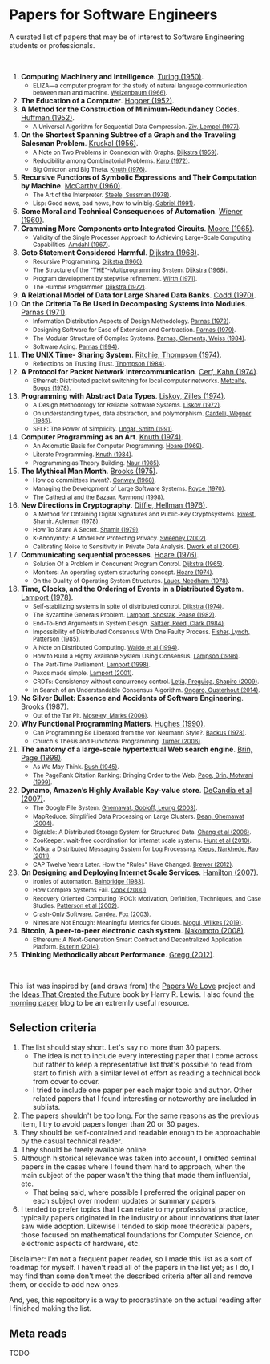 # Papers for Software Engineers

A curated list of papers that may be of interest to Software Engineering students or professionals.

<br/>

1. **Computing Machinery and Intelligence**. [Turing (1950)](https://phil415.pbworks.com/f/TuringComputing.pdf).
    * <small>ELIZA—a computer program for the study of natural language communication between man and machine. [Weizenbaum (1966)](http://web.stanford.edu/class/cs124/p36-weizenabaum.pdf).</small>
1. **The Education of a Computer**. [Hopper (1952)](https://people.cs.umass.edu/~emery/classes/cmpsci691st/readings/PL/p243-hopper.pdf).
1. **A Method for the Construction of Minimum-Redundancy Codes**. [Huffman (1952)](https://www.ic.tu-berlin.de/fileadmin/fg121/Source-Coding_WS12/selected-readings/10_04051119.pdf).
    * <small>A Universal Algorithm for Sequential Data Compression. [Ziv, Lempel (1977)](https://courses.cs.duke.edu/spring03/cps296.5/papers/ziv_lempel_1977_universal_algorithm.pdf).</small>
1. **On the Shortest Spanning Subtree of a Graph and the Traveling Salesman Problem**. [Kruskal (1956)](http://5010.mathed.usu.edu/Fall2018/THigham/Krukskal.pdf).
    * <small>A Note on Two Problems in Connexion with Graphs. [Dijkstra (1959)](http://www-m3.ma.tum.de/foswiki/pub/MN0506/WebHome/dijkstra.pdf).</small>
    * <small>Reducibility among Combinatorial Problems. [Karp (1972)](https://cgi.di.uoa.gr/~sgk/teaching/grad/handouts/karp.pdf).</small>
    * <small>Big Omicron and Big Theta. [Knuth (1976)](https://dl.acm.org/doi/pdf/10.1145/1008328.1008329).</small>
1. **Recursive Functions of Symbolic Expressions and Their Computation by Machine**. [McCarthy (1960)](http://jmc.stanford.edu/articles/recursive/recursive.pdf).
    * <small>The Art of the Interpreter. [Steele, Sussman (1978)](http://bitsavers.informatik.uni-stuttgart.de/pdf/mit/ai/aim/AIM-453.pdf).</small>
    * <small>Lisp: Good news, bad news, how to win big. [Gabriel (1991)](https://www.dreamsongs.com/Files/LispGoodNewsBadNews.pdf).</small>
1. **Some Moral and Technical Consequences of Automation**. [Wiener (1960)](https://nissenbaum.tech.cornell.edu/papers/Wiener.pdf).
1. **Cramming More Components onto Integrated Circuits**. [Moore (1965)](https://newsroom.intel.com/wp-content/uploads/sites/11/2018/05/moores-law-electronics.pdf).
    * <small>Validity of the Single Processor Approach to Achieving Large-Scale Computing Capabilities. [Amdahl (1967)](https://www3.cs.stonybrook.edu/~rezaul/Spring-2012/CSE613/reading/Amdahl-1967.pdf).</small>
1. **Goto Statement Considered Harmful**. [Dijkstra (1968)](https://homepages.cwi.nl/~storm/teaching/reader/Dijkstra68.pdf).
    * <small>Recursive Programming. [Dijkstra (1960)](https://www.ics.uci.edu/~jajones/INF102-S18/readings/07_dijkstra.pdf).</small>
    * <small>The Structure of the \"THE\"-Multiprogramming System. [Dijkstra (1968)](https://www.eecs.ucf.edu/~eurip/papers/dijkstra-the68.pdf).</small>
    * <small>Program development by stepwise refinement. [Wirth (1971)](http://sunnyday.mit.edu/16.355/wirth-refinement.html).</small>
    * <small>The Humble Programmer. [Dijkstra (1972)](http://rkka21.ru/docs/turing-award/ed1972e.pdf).</small>
1. **A Relational Model of Data for Large Shared Data Banks**. [Codd (1970)](https://www.seas.upenn.edu/~zives/03f/cis550/codd.pdf).
1. **On the Criteria To Be Used in Decomposing Systems into Modules**. [Parnas (1971)](https://www.win.tue.nl/~wstomv/edu/2ip30/references/criteria_for_modularization.pdf).
    * <small>Information Distribution Aspects of Design Methodology. [Parnas (1972)](https://cseweb.ucsd.edu/~wgg/CSE218/Parnas-IFIP71-information-distribution.PDF).</small>
    * <small>Designing Software for Ease of Extension and Contraction. [Parnas (1979)](https://courses.cs.washington.edu/courses/cse503/08wi/parnas-1979.pdf).</small>
    * <small>The Modular Structure of Complex Systems. [Parnas, Clements, Weiss (1984)](http://citeseerx.ist.psu.edu/viewdoc/download?doi=10.1.1.40.3812&rep=rep1&type=pdf).</small>
    * <small>Software Aging. [Parnas (1994)](https://www.cs.drexel.edu/~yfcai/CS451/RequiredReadings/SoftwareAging.pdf).</small>
1. **The UNIX Time- Sharing System**. [Ritchie, Thompson (1974)](https://dsf.berkeley.edu/cs262/unix.pdf).
    * <small>Reflections on Trusting Trust. [Thompson (1984)](https://www.cs.cmu.edu/~rdriley/487/papers/Thompson_1984_ReflectionsonTrustingTrust.pdf).</small>
1. **A Protocol for Packet Network Intercommunication**. [Cerf, Kahn (1974)](https://www.cs.princeton.edu/courses/archive/fall06/cos561/papers/cerf74.pdf).
    * <small>Ethernet: Distributed packet switching for local computer networks. [Metcalfe, Boggs (1978)](https://ethernethistory.typepad.com/papers/EthernetPaper.pdf).</small>
1. **Programming with Abstract Data Types**. [Liskov, Zilles (1974)](https://dl.acm.org/doi/pdf/10.1145/942572.807045).
    * <small>A Design Methodology for Reliable Software Systems. [Liskov (1972)](https://dl.acm.org/doi/pdf/10.1145/1479992.1480018).</small>
    * <small>On understanding types, data abstraction, and polymorphism. [Cardelli, Wegner (1985)](https://dl.acm.org/doi/pdf/10.1145/6041.6042).</small>
    * <small>SELF: The Power of Simplicity. [Ungar, Smith (1991)](https://people.eecs.berkeley.edu/~fateman/264/papers/selfpower.ps).</small>
1. **Computer Programming as an Art**. [Knuth (1974)](http://www.cs.bilkent.edu.tr/~canf/knuth1974.pdf).
    * <small>An Axiomatic Basis for Computer Programming. [Hoare (1969)](http://sunnyday.mit.edu/16.355/Hoare-CACM-69.pdf).</small>
    * <small>Literate Programming. [Knuth (1984)](http://www.literateprogramming.com/knuthweb.pdf).</small>
    * <small>Programming as Theory Building. [Naur (1985)](https://pages.cs.wisc.edu/~remzi/Naur.pdf).</small>
1. **The Mythical Man Month**. [Brooks (1975)](https://www.cs.drexel.edu/~yfcai/CS451/RequiredReadings/MythicalManMonth.pdf).
    * <small>How do committees invent?. [Conway (1968)](https://www.melconway.com/Home/pdf/committees.pdf).</small>
    * <small>Managing the Development of Large Software Systems. [Royce (1970)](https://www.praxisframework.org/files/royce1970.pdf).</small>
    * <small>The Cathedral and the Bazaar. [Raymond (1998)](http://www.catb.org/~esr/writings/cathedral-bazaar/cathedral-bazaar/cathedral-bazaar.ps).</small>
1. **New Directions in Cryptography**. [Diffie, Hellman (1976)](https://ee.stanford.edu/~hellman/publications/24.pdf).
    * <small>A Method for Obtaining Digital Signatures and Public-Key Cryptosystems. [Rivest, Shamir, Adleman (1978)](https://people.csail.mit.edu/rivest/Rsapaper.pdf).</small>
    * <small>How To Share A Secret. [Shamir (1979)](https://web.mit.edu/6.857/OldStuff/Fall03/ref/Shamir-HowToShareASecret.pdf).</small>
    * <small>K-Anonymity: A Model For Protecting Privacy. [Sweeney (2002)](https://epic.org/wp-content/uploads/privacy/reidentification/Sweeney_Article.pdf).</small>
    * <small>Calibrating Noise to Sensitivity in Private Data Analysis. [Dwork et al (2006)](https://people.csail.mit.edu/asmith/PS/sensitivity-tcc-final.pdf).</small>
1. **Communicating sequential processes**. [Hoare (1976)](https://www.cs.cmu.edu/~crary/819-f09/Hoare78.pdf).
    * <small>Solution Of a Problem in Concurrent Program Control. [Dijkstra (1965)](https://dl.acm.org/doi/pdf/10.1145/365559.365617).</small>
    * <small>Monitors: An operating system structuring concept. [Hoare (1974)](https://www.cs.ubc.ca/~norm/508/2009W1/summaries/monitors.pdf).</small>
    * <small>On the Duality of Operating System Structures. [Lauer, Needham (1978)](https://courses.cs.vt.edu/~cs5204/fall07-gback/papers/p3-lauer.pdf).</small>
1. **Time, Clocks, and the Ordering of Events in a Distributed System**. [Lamport (1978)](https://lamport.azurewebsites.net/pubs/time-clocks.pdf).
    * <small>Self-stabilizing systems in spite of distributed control. [Dijkstra (1974)](https://dl.acm.org/doi/pdf/10.1145/361179.361202).</small>
    * <small>The Byzantine Generals Problem. [Lamport, Shostak, Pease (1982)](https://lamport.azurewebsites.net/pubs/byz.pdf).</small>
    * <small>End-To-End Arguments in System Design. [Saltzer, Reed, Clark (1984)](https://groups.csail.mit.edu/ana/Publications/PubPDFs/End-to-End%20Arguments%20in%20System%20Design.pdf).</small>
    * <small>Impossibility of Distributed Consensus With One Faulty Process. [Fisher, Lynch, Patterson (1985)](https://groups.csail.mit.edu/tds/papers/Lynch/jacm85.pdf).</small>
    * <small>A Note on Distributed Computing. [Waldo et al (1994)](https://scholar.harvard.edu/files/waldo/files/waldo-94.pdf).</small>
    * <small>How to Build a Highly Available System Using Consensus. [Lampson (1996)](https://www.microsoft.com/en-us/research/uploads/prod/1996/10/Acrobat-58-Copy.pdf).</small>
    * <small>The Part-Time Parliament. [Lamport (1998)](https://lamport.azurewebsites.net/pubs/lamport-paxos.pdf).</small>
    * <small>Paxos made simple. [Lamport (2001)](https://lamport.azurewebsites.net/pubs/paxos-simple.pdf).</small>
    * <small>CRDTs: Consistency without concurrency control. [Leția, Preguiça, Shapiro (2009)](https://hal.inria.fr/file/index/docid/397981/filename/RR-6956.pdf).</small>
    * <small>In Search of an Understandable Consensus Algorithm. [Ongaro, Ousterhout (2014)](https://raft.github.io/raft.pdf).</small>
1. **No Silver Bullet: Essence and Accidents of Software Engineering**. [Brooks (1987)](http://www.cs.unc.edu/techreports/86-020.pdf).
    * <small>Out of the Tar Pit. [Moseley, Marks (2006)](http://curtclifton.net/papers/MoseleyMarks06a.pdf).</small>
1. **Why Functional Programming Matters**. [Hughes (1990)](https://www.cs.kent.ac.uk/people/staff/dat/miranda/whyfp90.pdf).
    * <small>Can Programming Be Liberated from the von Neumann Style?. [Backus (1978)](https://dl.acm.org/doi/pdf/10.1145/359576.359579).</small>
    * <small>Church's Thesis and Functional Programming. [Turner (2006)](https://kar.kent.ac.uk/88944/1/ctfp.pdf_nocoversheet).</small>
1. **The anatomy of a large-scale hypertextual Web search engine**. [Brin, Page (1998)](https://snap.stanford.edu/class/cs224w-readings/Brin98Anatomy.pdf).
    * <small>As We May Think. [Bush (1945)](https://web.mit.edu/STS.035/www/PDFs/think.pdf).</small>
    * <small>The PageRank Citation Ranking: Bringing Order to the Web. [Page, Brin, Motwani (1999)](http://ilpubs.stanford.edu:8090/422/1/1999-66.pdf).</small>
1. **Dynamo, Amazon’s Highly Available Key-value store**. [DeCandia et al (2007)](https://www.allthingsdistributed.com/files/amazon-dynamo-sosp2007.pdf).
    * <small>The Google File System. [Ghemawat, Gobioff, Leung (2003)](https://static.googleusercontent.com/media/research.google.com/en//archive/gfs-sosp2003.pdf).</small>
    * <small>MapReduce: Simplified Data Processing on Large Clusters. [Dean, Ghemawat (2004)](https://static.googleusercontent.com/media/research.google.com/en//archive/mapreduce-osdi04.pdf).</small>
    * <small>Bigtable: A Distributed Storage System for Structured Data. [Chang et al (2006)](https://static.googleusercontent.com/media/research.google.com/en//archive/bigtable-osdi06.pdf).</small>
    * <small>ZooKeeper: wait-free coordination for internet scale systems. [Hunt et al (2010)](https://www.usenix.org/legacy/event/atc10/tech/full_papers/Hunt.pdf).</small>
    * <small>Kafka: a Distributed Messaging System for Log Processing. [Kreps, Narkhede, Rao (2011)](http://notes.stephenholiday.com/Kafka.pdf).</small>
    * <small>CAP Twelve Years Later: How the "Rules" Have Changed. [Brewer (2012)](https://sites.cs.ucsb.edu/~rich/class/cs293b-cloud/papers/brewer-cap.pdf).</small>
1. **On Designing and Deploying Internet Scale Services**. [Hamilton (2007)](https://s3.amazonaws.com/systemsandpapers/papers/hamilton.pdf).
    * <small>Ironies of automation. [Bainbridge (1983)](https://ckrybus.com/static/papers/Bainbridge_1983_Automatica.pdf).</small>
    * <small>How Complex Systems Fail. [Cook (2000)](https://www.adaptivecapacitylabs.com/HowComplexSystemsFail.pdf).</small>
    * <small>Recovery Oriented Computing (ROC): Motivation, Definition, Techniques, and Case Studies. [Patterson et al (2002)](http://www2.eecs.berkeley.edu/Pubs/TechRpts/2002/CSD-02-1175.pdf).</small>
    * <small>Crash-Only Software. [Candea, Fox (2003)](https://research.cs.wisc.edu/areas/os/ReadingGroup/os-old/Papers/HotOSIX/Candea-CrashOnlySoftware.pdf).</small>
    * <small>Nines are Not Enough: Meaningful Metrics for Clouds. [Mogul, Wilkes (2019)](https://storage.googleapis.com/pub-tools-public-publication-data/pdf/f647d24ee7eeb338acebf1eb73a5d11b357620b0.pdf).</small>
1. **Bitcoin, A peer-to-peer electronic cash system**. [Nakomoto (2008)](https://bitcoin.org/bitcoin.pdf).
    * <small>Ethereum: A Next-Generation Smart Contract and Decentralized Application Platform. [Buterin (2014)](https://ethereum.org/669c9e2e2027310b6b3cdce6e1c52962/Ethereum_Whitepaper_-_Buterin_2014.pdf).</small>
1. **Thinking Methodically about Performance**. [Gregg (2012)](https://queue.acm.org/detail.cfm?id=2413037).


<br/>

This list was inspired by (and draws from) the [Papers We Love](https://paperswelove.org/) project and
the [Ideas That Created the Future](https://mitpress.mit.edu/books/ideas-created-future) book by Harry R. Lewis.
I also found [the morning paper](https://blog.acolyer.org/) blog to be an extremly useful resource.

## Selection criteria

1. The list should stay short. Let's say no more than 30 papers.
   - The idea is not to include every interesting paper that I come across but rather to keep a representative list that's possible to read from start to finish with a similar level of effort as reading a technical book from cover to cover.
   - I tried to include one paper per each major topic and author. Other related papers that I found interesting or noteworthy are included in sublists.
2. The papers shouldn't be too long. For the same reasons as the previous item, I try to avoid papers longer than 20 or 30 pages.
3. They should be self-contained and readable enough to be approachable by the casual technical reader.
4. They should be freely available online.
5. Although historical relevance was taken into account, I omitted seminal papers in the cases where I found them hard to approach, when the main subject of the paper wasn't the thing that made them influential, etc.
   - That being said, where possible I preferred the original paper on each subject over modern updates or summary papers.
6. I tended to prefer topics that I can relate to my professional practice, typically papers originated in the industry
or about innovations that later saw wide adoption. Likewise I tended to skip more theoretical papers, those focused on mathematical foundations for Computer Science,
on electronic aspects of hardware, etc.


Disclaimer: I'm not a frequent paper reader, so I made this list as a sort of roadmap for myself. I haven't read all of the papers in the list yet; as I do, I may find than some don't meet the described criteria after all and remove them, or decide to add new ones.

And, yes, this repository is a way to procrastinate on the actual reading after I finished making the list.

## Meta reads

TODO

